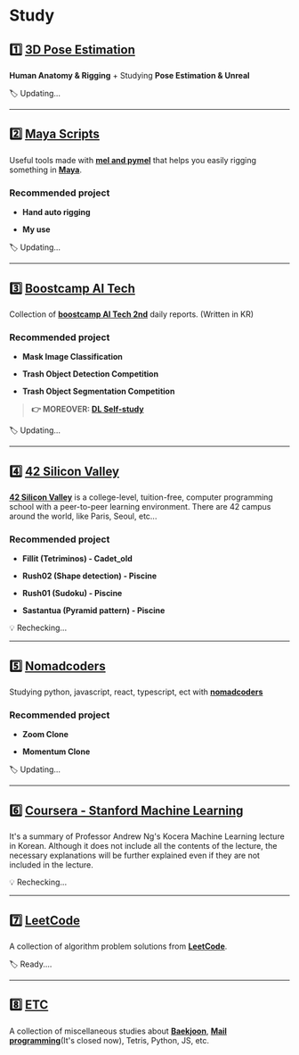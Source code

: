 # Study

## :one: [3D Pose Estimation](https://github.com/lisy0123/3D_Pose_Estimation)

**Human Anatomy & Rigging** + Studying **Pose Estimation & Unreal**

:label: Updating...

---

## :two: [Maya Scripts](https://github.com/lisy0123/Maya_Scripts)

Useful tools made with [**mel and pymel**](https://help.autodesk.com/cloudhelp/2020/ENU/Maya-Tech-Docs/PyMel/index.html) that helps you easily rigging something in **[Maya](https://www.autodesk.com/products/maya/overview?support=ADVANCED&plc=MAYA&term=3-YEAR&quantity=1)**.

### Recommended project

- **Hand auto rigging**

- **My use**

:label:  Updating...

---

## :three: [Boostcamp AI Tech](https://github.com/lisy0123/Boostcamp_AI_Tech)

Collection of **[boostcamp AI Tech 2nd](https://boostcamp.connect.or.kr/program_ai.html)** daily reports. (Written in KR)

### Recommended project

- **Mask Image Classification**

- **Trash Object Detection Competition**

- **Trash Object Segmentation Competition**

>  **👉 MOREOVER: [DL Self-study](https://github.com/lisy0123/DL_Study)**

:label: Updating...

---

## :four: [42 Silicon Valley](https://github.com/lisy0123/42)

**[42 Silicon Valley](https://www.42.us.org)** is a college-level, tuition-free, computer programming school with a peer-to-peer learning environment. There are 42 campus around the world, like Paris, Seoul, etc...

### Recommended project

- **Fillit (Tetriminos) - Cadet_old**

- **Rush02 (Shape detection) - Piscine**

- **Rush01 (Sudoku) - Piscine**

- **Sastantua (Pyramid pattern) - Piscine**

:bulb: Rechecking...

---

## :five: [Nomadcoders](https://github.com/lisy0123/Nomadcoders)

Studying python, javascript, react, typescript, ect with **[nomadcoders](https://nomadcoders.co)**

### Recommended project

- **Zoom Clone**

- **Momentum Clone**

:label:  Updating...

---

## :six: [Coursera - Stanford Machine Learning](https://github.com/lisy0123/Coursera_Stanford_Machine_Learning)

It's a summary of Professor Andrew Ng's Kocera Machine Learning lecture in Korean. Although it does not include all the contents of the lecture, the necessary explanations will be further explained even if they are not included in the lecture.

:bulb: Rechecking...

---

## :seven: [LeetCode](https://github.com/lisy0123/LeetCode)

A collection of algorithm problem solutions from **[LeetCode](https://leetcode.com/)**.

:label:  Ready....

---

## :eight: [ETC](https://github.com/lisy0123/Study/tree/master/ETC)

A collection of miscellaneous studies about **[Baekjoon](https://www.acmicpc.net/)**, **[Mail programming](https://mailprogramming.com/)**(It's closed now), Tetris, Python, JS, etc.

